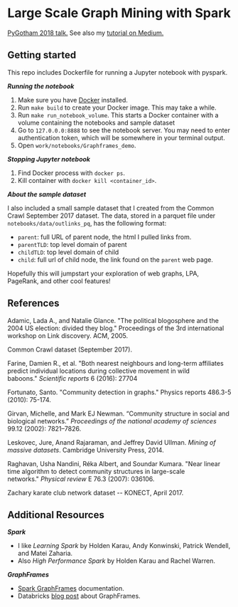 # Large Scale Graph Mining with Spark

[PyGotham 2018 talk.](https://2018.pygotham.org/talks/graph-analysis-with-spark-mapping-15-million-common-crawl-websites-and-staying-sane-through-it-all/)
See also my [tutorial on Medium.](https://medium.com/@wsuen/large-scale-graph-mining-with-spark-750995050656)

## Getting started

This repo includes Dockerfile for running a Jupyter notebook with pyspark. 

___Running the notebook___

1. Make sure you have [Docker](https://www.docker.com/) installed.
2. Run `make build` to create your Docker image. This may take a while.
3. Run `make run_notebook_volume`. This starts a Docker container with a volume containing the notebooks and sample dataset
4. Go to `127.0.0.0:8888` to see the notebook server. You may need to enter authentication token, which will be somewhere in your terminal output.
5. Open `work/notebooks/Graphframes_demo`. 

___Stopping Jupyter notebook___

1. Find Docker process with `docker ps`.
2. Kill container with `docker kill <container_id>`.

___About the sample dataset___

I also included a small sample dataset that I created from the Common Crawl September 2017 dataset. The data, stored in a parquet file under `notebooks/data/outlinks_pq`, has the following format:
 * `parent`: full URL of parent node, the html I pulled links from.
 * `parentTLD`: top level domain of parent
 * `childTLD`: top level domain of child
 * `child`: full url of child node, the link found on the `parent` web page.
 
 Hopefully this will jumpstart your exploration of web graphs, LPA, PageRank, and other cool features!

## References

Adamic, Lada A., and Natalie Glance. "The political blogosphere and the 2004 US election: divided they blog." Proceedings of the 3rd international workshop on Link discovery. ACM, 2005.

Common Crawl dataset (September 2017).

Farine, Damien R., et al. "Both nearest neighbours and long-term affiliates predict individual locations during collective movement in wild baboons." _Scientific reports_ 6 (2016): 27704

Fortunato, Santo. "Community detection in graphs." Physics reports 486.3-5 (2010): 75-174.

Girvan, Michelle, and Mark EJ Newman. “Community structure in social and biological networks.” _Proceedings of the national academy of sciences_ 99.12 (2002): 7821–7826.

Leskovec, Jure, Anand Rajaraman, and Jeffrey David Ullman. _Mining of massive datasets_. Cambridge University Press, 2014.

Raghavan, Usha Nandini, Réka Albert, and Soundar Kumara. "Near linear time algorithm to detect community structures in large-scale networks." _Physical review_ E 76.3 (2007): 036106.

Zachary karate club network dataset -- KONECT, April 2017.

## Additional Resources

___Spark___

* I like _Learning Spark_ by Holden Karau, Andy Konwinski, Patrick Wendell, and Matei Zaharia. 
* Also _High Performance Spark_ by Holden Karau and Rachel Warren.

___GraphFrames___

* [Spark GraphFrames](https://graphframes.github.io/quick-start.html) documentation. 
* Databricks [blog post](https://databricks.com/blog/2016/03/03/introducing-graphframes.html) about GraphFrames.
